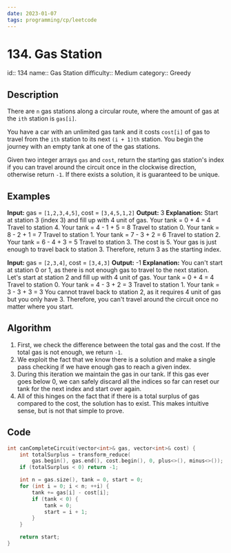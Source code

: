 ```yaml
---
date: 2023-01-07
tags: programming/cp/leetcode
---
```


# 134. Gas Station

id:: 134
name:: Gas Station
difficulty:: Medium
category:: Greedy

## Description
There are `n` gas stations along a circular route, where the amount of gas at the `ith` station is `gas[i]`.

You have a car with an unlimited gas tank and it costs `cost[i]` of gas to travel from the `ith` station to its next `(i + 1)th` station. You begin the journey with an empty tank at one of the gas stations.

Given two integer arrays `gas` and `cost`, return the starting gas station's index if you can travel around the circuit once in the clockwise direction, otherwise return `-1`. If there exists a solution, it is guaranteed to be unique.

## Examples
**Input:** gas = `[1,2,3,4,5]`, cost = `[3,4,5,1,2]`
**Output:** 3
**Explanation:**
Start at station 3 (index 3) and fill up with 4 unit of gas. Your tank = 0 + 4 = 4
Travel to station 4. Your tank = 4 - 1 + 5 = 8
Travel to station 0. Your tank = 8 - 2 + 1 = 7
Travel to station 1. Your tank = 7 - 3 + 2 = 6
Travel to station 2. Your tank = 6 - 4 + 3 = 5
Travel to station 3. The cost is 5. Your gas is just enough to travel back to station 3.
Therefore, return 3 as the starting index.

**Input:** gas = `[2,3,4]`, cost = `[3,4,3]`
**Output:** -1
**Explanation:**
You can't start at station 0 or 1, as there is not enough gas to travel to the next station.
Let's start at station 2 and fill up with 4 unit of gas. Your tank = 0 + 4 = 4
Travel to station 0. Your tank = 4 - 3 + 2 = 3
Travel to station 1. Your tank = 3 - 3 + 3 = 3
You cannot travel back to station 2, as it requires 4 unit of gas but you only have 3.
Therefore, you can't travel around the circuit once no matter where you start.

## Algorithm
1. First, we check the difference between the total gas and the cost. If the total gas is not enough, we return `-1`.
2. We exploit the fact that we know there is a solution and make a single pass checking if we have enough gas to reach a given index. 
3. During this iteration we maintain the gas in our tank. If this gas ever goes below 0, we can safely discard all the indices so far can reset our tank for the next index and start over again.
4. All of this hinges on the fact that if there is a total surplus of gas compared to the cost, the solution has to exist. This makes intuitive sense, but is not that simple to prove.

## Code
```cpp
int canCompleteCircuit(vector<int>& gas, vector<int>& cost) {
	int totalSurplus = transform_reduce(
		gas.begin(), gas.end(), cost.begin(), 0, plus<>(), minus<>());
	if (totalSurplus < 0) return -1;

	int n = gas.size(), tank = 0, start = 0;
	for (int i = 0; i < n; ++i) {
		tank += gas[i] - cost[i];
		if (tank < 0) {
			tank = 0;
			start = i + 1;
		}
	}

	return start;
}
```